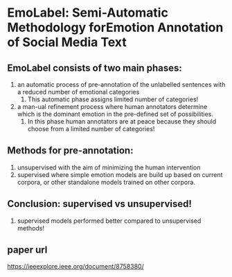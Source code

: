 # EmoLabel: Semi-Automatic Methodology forEmotion Annotation of Social Media Text

## EmoLabel consists of two main phases:
1) an automatic process of pre-annotation of the unlabelled sentences with a reduced number of emotional categories
   1) This automatic phase assigns limited number of categories!
2) a man-ual refinement process where human annotators determine which  is  the  dominant  emotion  in  the  pre-defined  set  of possibilities.
   1) In this phase human annotators are at peace because they should choose from a limited number of categories!

## Methods for pre-annotation:
1) unsupervised with the aim of minimizing the human intervention
2) supervised where simple emotion models are build up based on current corpora, or other standalone models trained on other corpora.

## Conclusion: supervised vs unsupervised!
1) supervised models performed better compared to unsupervised methods!

## paper url
https://ieeexplore.ieee.org/document/8758380/
